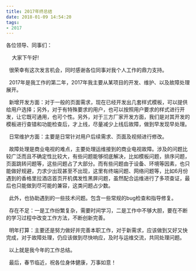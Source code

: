 ```yaml
---
title: 2017年终总结
date: 2018-01-09 14:54:20
tags:
- 2017
---
```


各位领导、同事们：

&nbsp;&nbsp;&nbsp;&nbsp;大家下午好!

&nbsp;&nbsp;很荣幸有这次发言机会，同时感谢各位同事对我个人工作的鼎力支持。

&nbsp;&nbsp;2017年是我工作的第二年，2017年我主要从某项目的开发、维护、以及故障处理展开。

&nbsp;&nbsp;新增开发方面：对于一般的页面需求，现在已经开发出几套样式模板，可以提供给用户选择；另外，对于有特殊要求的用户，也可以按照用户要求的样式进行开发，让它既可通用，也可个性。另外，对于三方厂家开发方面，我们是对其开发的模板进行查错和功能检查后，才上线，尽量减少上线后故障，做到早发现早处理。

&nbsp;&nbsp;日常维护方面：主要是日常针对用户后续需求、页面及视频进行修改。

&nbsp;&nbsp;故障处理是商业电视的难点，主要处理运维接到的商业电视故障。涉及的问题比较广泛而且不确定性比较大，有些问题能够彻底解决，比如模板问题，排序问题，页面跳转问题等，这些问题占了大部分。而有些问题由于设备、环境等因素，也只能做好规避，力求少出现甚至不出现，这里有终端问题、网络问题等，比如6月份遇到的香格里拉酒店首页开机偶发性黑屏问题，虽然配合运维进行了多项查证，最后也只能做到尽可能的兼容，这类问题占少数。

&nbsp;&nbsp;此外，也协助遇到的一些技术问题。包含一些常规的bug检查和指导修复。

&nbsp;&nbsp;存在不足：一是工作纷繁复杂，需要时间学习，二是工作中不够大胆，要在不断的学习过程中改变工作方法，不断创新完善。

&nbsp;&nbsp;明年打算：主要还是努力做好并完善本职工作，对于新需求，应该做到又好又快完成，对于故障处理，仍应该做到尽快响应，及时与运维交流，共同处理问题。

&nbsp;&nbsp;以上就是我今年的工作总结。

&nbsp;&nbsp;最后，春节临近，祝各位身体健康，万事如意！